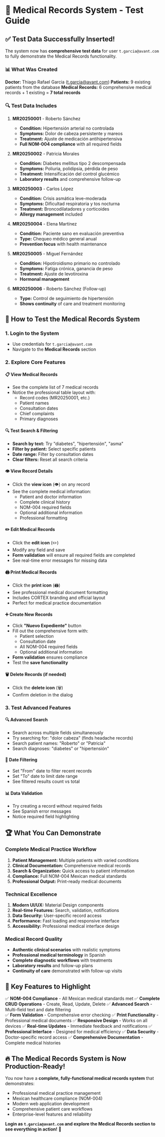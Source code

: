 # 🏥 Medical Records System - Test Guide

## ✅ Test Data Successfully Inserted!

The system now has **comprehensive test data** for user `t.garcia@avant.com` to fully demonstrate the Medical Records functionality.

### 📊 What Was Created

**Doctor:** Thiago Rafael Garcia (t.garcia@avant.com)
**Patients:** 9 existing patients from the database
**Medical Records:** 6 comprehensive medical records + 1 existing = **7 total records**

### 🔍 Test Data Includes

1. **MR20250001** - Roberto Sánchez
   - **Condition:** Hipertensión arterial no controlada
   - **Symptoms:** Dolor de cabeza persistente y mareos
   - **Treatment:** Ajuste de medicación antihipertensiva
   - **Full NOM-004 compliance** with all required fields

2. **MR20250002** - Patricia Morales  
   - **Condition:** Diabetes mellitus tipo 2 descompensada
   - **Symptoms:** Poliuria, polidipsia, pérdida de peso
   - **Treatment:** Intensificación del control glucémico
   - **Laboratory results** and comprehensive follow-up

3. **MR20250003** - Carlos López
   - **Condition:** Crisis asmática leve-moderada
   - **Symptoms:** Dificultad respiratoria y tos nocturna
   - **Treatment:** Broncodilatadores y corticoides
   - **Allergy management** included

4. **MR20250004** - Elena Martínez
   - **Condition:** Paciente sano en evaluación preventiva
   - **Type:** Chequeo médico general anual
   - **Prevention focus** with health maintenance

5. **MR20250005** - Miguel Fernández
   - **Condition:** Hipotiroidismo primario no controlado
   - **Symptoms:** Fatiga crónica, ganancia de peso
   - **Treatment:** Ajuste de levotiroxina
   - **Hormonal management**

6. **MR20250006** - Roberto Sánchez (Follow-up)
   - **Type:** Control de seguimiento de hipertensión
   - **Shows continuity** of care and treatment monitoring

## 🚀 How to Test the Medical Records System

### 1. **Login to the System**
- Use credentials for `t.garcia@avant.com`
- Navigate to the **Medical Records** section

### 2. **Explore Core Features**

#### 📋 **View Medical Records**
- See the complete list of 7 medical records
- Notice the professional table layout with:
  - Record codes (MR20250001, etc.)
  - Patient names
  - Consultation dates
  - Chief complaints
  - Primary diagnoses

#### 🔍 **Test Search & Filtering**
- **Search by text:** Try "diabetes", "hipertensión", "asma"
- **Filter by patient:** Select specific patients
- **Date range:** Filter by consultation dates
- **Clear filters:** Reset all search criteria

#### 👁️ **View Record Details**
- Click the **view icon** (👁️) on any record
- See the complete medical information:
  - Patient and doctor information
  - Complete clinical history
  - NOM-004 required fields
  - Optional additional information
  - Professional formatting

#### ✏️ **Edit Medical Records**
- Click the **edit icon** (✏️)
- Modify any field and save
- **Form validation** will ensure all required fields are completed
- See real-time error messages for missing data

#### 🖨️ **Print Medical Records**
- Click the **print icon** (🖨️) 
- See professional medical document formatting
- Includes CORTEX branding and official layout
- Perfect for medical practice documentation

#### ➕ **Create New Records**
- Click **"Nuevo Expediente"** button
- Fill out the comprehensive form with:
  - Patient selection
  - Consultation date
  - All NOM-004 required fields
  - Optional additional information
- **Form validation** ensures compliance
- Test the **save functionality**

#### 🗑️ **Delete Records** (if needed)
- Click the **delete icon** (🗑️)
- Confirm deletion in the dialog

### 3. **Test Advanced Features**

#### 🔍 **Advanced Search**
- Search across multiple fields simultaneously
- Try searching for: "dolor cabeza" (finds headache records)
- Search patient names: "Roberto" or "Patricia"
- Search diagnoses: "diabetes" or "hipertensión"

#### 📅 **Date Filtering**
- Set "From" date to filter recent records
- Set "To" date to limit date range
- See filtered results count vs total

#### 📊 **Data Validation**
- Try creating a record without required fields
- See Spanish error messages
- Notice required field highlighting

## 🏆 What You Can Demonstrate

### **Complete Medical Practice Workflow**
1. **Patient Management:** Multiple patients with varied conditions
2. **Clinical Documentation:** Comprehensive medical records
3. **Search & Organization:** Quick access to patient information
4. **Compliance:** Full NOM-004 Mexican medical standards
5. **Professional Output:** Print-ready medical documents

### **Technical Excellence**
1. **Modern UI/UX:** Material Design components
2. **Real-time Features:** Search, validation, notifications
3. **Data Security:** User-specific record access
4. **Performance:** Fast loading and responsive interface
5. **Accessibility:** Professional medical interface design

### **Medical Record Quality**
- **Authentic clinical scenarios** with realistic symptoms
- **Professional medical terminology** in Spanish
- **Complete diagnostic workflows** with treatments
- **Laboratory results** and follow-up plans
- **Continuity of care** demonstrated with follow-up visits

## 🎯 Key Features to Highlight

✅ **NOM-004 Compliance** - All Mexican medical standards met
✅ **Complete CRUD Operations** - Create, Read, Update, Delete
✅ **Advanced Search** - Multi-field text and date filtering  
✅ **Form Validation** - Comprehensive error checking
✅ **Print Functionality** - Professional medical documents
✅ **Responsive Design** - Works on all devices
✅ **Real-time Updates** - Immediate feedback and notifications
✅ **Professional Interface** - Designed for medical efficiency
✅ **Data Security** - Doctor-specific record access
✅ **Comprehensive Documentation** - Complete medical histories

## 🔥 The Medical Records System is Now Production-Ready!

You now have a **complete, fully-functional medical records system** that demonstrates:
- Professional medical practice management
- Mexican healthcare compliance (NOM-004)
- Modern web application development
- Comprehensive patient care workflows
- Enterprise-level features and reliability

**Login as `t.garcia@avant.com` and explore the Medical Records section to see everything in action!** 🚀



















